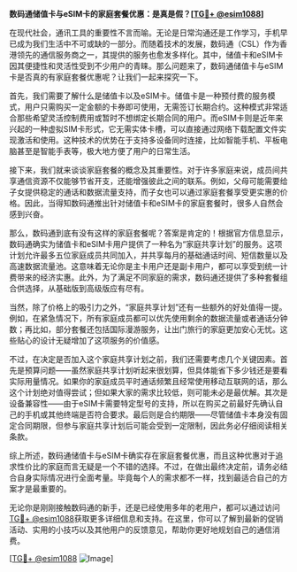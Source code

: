 **数码通储值卡与eSIM卡的家庭套餐优惠：是真是假？[[TG💪+ @esim1088](https://t.me/s/esim1088)]**

在现代社会，通讯工具的重要性不言而喻。无论是日常沟通还是工作学习，手机早已成为我们生活中不可或缺的一部分。而随着技术的发展，数码通（CSL）作为香港领先的通信服务商之一，其提供的服务也愈发多样化。其中，储值卡和eSIM卡因其便捷性和灵活性受到不少用户的青睐。那么问题来了，数码通储值卡与eSIM卡是否真的有家庭套餐优惠呢？让我们一起来探究一下。

首先，我们需要了解什么是储值卡以及eSIM卡。储值卡是一种预付费的服务模式，用户只需购买一定金额的卡券即可使用，无需签订长期合约。这种模式非常适合那些希望灵活控制费用或暂时不想绑定长期合同的用户。而eSIM卡则是近年来兴起的一种虚拟SIM卡形式，它无需实体卡槽，可以直接通过网络下载配置文件实现激活和使用。这种技术的优势在于支持多设备同时连接，比如智能手机、平板电脑甚至是智能手表等，极大地方便了用户的日常生活。

接下来，我们就来谈谈家庭套餐的概念及其重要性。对于许多家庭来说，成员间共享通信资源不仅能够节省开支，还能增强彼此之间的联系。例如，父母可能需要给子女提供稳定的通话和数据流量支持，而子女也可以通过家庭套餐享受更实惠的价格。因此，当得知数码通推出针对储值卡和eSIM卡的家庭套餐时，很多人自然会感到兴奋。

那么，数码通到底有没有这样的家庭套餐呢？答案是肯定的！根据官方信息显示，数码通确实为储值卡和eSIM卡用户提供了一种名为“家庭共享计划”的服务。这项计划允许最多五位家庭成员共同加入，并共享每月的基础通话时间、短信数量以及高速数据流量池。这意味着无论你是主卡用户还是副卡用户，都可以享受到统一计费带来的经济实惠。此外，为了满足不同家庭的需求，数码通还提供了多种套餐组合供选择，从基础版到高级版应有尽有。

当然，除了价格上的吸引力之外，“家庭共享计划”还有一些额外的好处值得一提。例如，在紧急情况下，所有家庭成员都可以优先使用剩余的数据流量或者通话分钟数；再比如，部分套餐还包括国际漫游服务，让出门旅行的家庭更加安心无忧。这些贴心的设计无疑增加了这项服务的价值感。

不过，在决定是否加入这个家庭共享计划之前，我们还需要考虑几个关键因素。首先是预算问题——虽然家庭共享计划听起来很划算，但具体能省下多少钱还是要看实际用量情况。如果你的家庭成员平时通话频繁且经常使用移动互联网的话，那么这个计划绝对值得尝试；但如果大家的需求比较低，则可能未必是最优解。其次是设备兼容性——由于eSIM卡需要特定型号的支持，所以在购买之前最好先确认自己的手机或其他终端是否符合要求。最后则是合约期限——尽管储值卡本身没有固定合同期限，但参与家庭共享计划后可能会受到一定限制，因此务必仔细阅读相关条款。

综上所述，数码通储值卡与eSIM卡确实存在家庭套餐优惠，而且这种优惠对于追求性价比的家庭而言无疑是一个不错的选择。不过，在做出最终决定前，请务必结合自身实际情况进行全面考量。毕竟每个人的需求都不一样，找到最适合自己的方案才是最重要的。

无论你是刚刚接触数码通的新手，还是已经使用多年的老用户，都可以通过访问[TG💪+ @esim1088](https://t.me/s/esim1088)获取更多详细信息和支持。在这里，你可以了解到最新的促销活动、实用的小技巧以及其他用户的反馈意见，帮助你更好地规划自己的通信消费。

[[TG💪+ @esim1088](https://t.me/s/esim1088) ![Image](https://i.postimg.cc/4NQfJmqS/Snipaste-2025-05-13-00-14-12.png)]